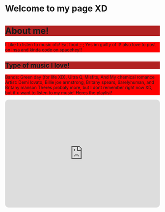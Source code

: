 # Welcome to my page XD 
<DOCTYPE html>
<html>
<head>

</head>
<body>

<h1 style="background-color:firebrick;">About me!</h1> 
<p style="background-color:red;">I Like to listen to music ofc! Eat food ;-; Yes im guilty of it! also love to post on insa and kinda code on spacehey!!</p>


<h2 style="background-color:firebrick;">Type of music I love!</h2>
<p style="background-color:red;">Bands: Green day (for life XD), Ultra Q, Misfits, And My chemical romance
  Artist: Demi lovato, Billie joe armstrong, Britany spears, 6arelyhuman, and Britany manson
  Theres probaly more, but I dont remember right now XD, but if u want to listen to my music! Heres the playlist!
</p>

<iframe style="border-radius:12px" src="https://open.spotify.com/embed/playlist/2Oeyrt4oIYWmsTG3YZkkuc?utm_source=generator" width="100%" height="352" frameBorder="0" allowfullscreen="" allow="autoplay; clipboard-write; encrypted-media; fullscreen; picture-in-picture" loading="lazy"></iframe>

</body>

<style>
  Body{
  Background-image: url('https://i.pinimg.com/564x/b3/6a/51/b36a5138e42413aa739fab192baa2d95.jpg');
     
  }
  </style>


</html>


